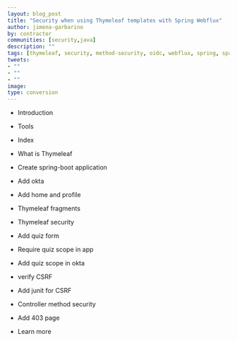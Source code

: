 ```yaml
---
layout: blog_post
title: "Security when using Thymeleaf templates with Spring Webflux"
author: jimena-garbarino
by: contractor
communities: [security,java]
description: ""
tags: [thymeleaf, security, method-security, oidc, webflux, spring, spring-boot, spring-security, csrf, authorization]
tweets:
- ""
- ""
- ""
image:
type: conversion
---
```


- Introduction
- Tools
- Index
- What is Thymeleaf

- Create spring-boot application
- Add okta
- Add home and profile
- Thymeleaf fragments
- Thymeleaf security


- Add quiz form
- Require quiz scope in app
- Add quiz scope in okta
- verify CSRF
- Add junit for CSRF
- Controller method security
- Add 403 page
- Learn more
